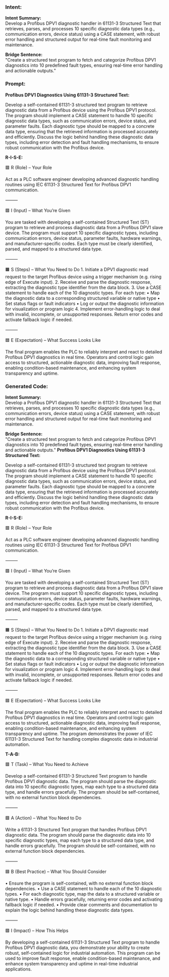 ### Intent:
**Intent Summary:**  
Develop a Profibus DPV1 diagnostic handler in 61131-3 Structured Text that retrieves, parses, and processes 10 specific diagnostic data types (e.g., communication errors, device status) using a CASE statement, with robust error handling and structured output for real-time fault monitoring and maintenance.  

**Bridge Sentence:**  
"Create a structured text program to fetch and categorize Profibus DPV1 diagnostics into 10 predefined fault types, ensuring real-time error handling and actionable outputs."

### Prompt:
**Profibus DPV1 Diagnostics Using 61131-3 Structured Text:**

Develop a self-contained 61131-3 structured text program to retrieve diagnostic data from a Profibus device using the Profibus DPV1 protocol. The program should implement a CASE statement to handle 10 specific diagnostic data types, such as communication errors, device status, and parameter faults. Each diagnostic type should be mapped to a concrete data type, ensuring that the retrieved information is processed accurately and efficiently. Discuss the logic behind handling these diagnostic data types, including error detection and fault handling mechanisms, to ensure robust communication with the Profibus device.

**R-I-S-E:**

🟥 R (Role) – Your Role

Act as a PLC software engineer developing advanced diagnostic handling routines using IEC 61131-3 Structured Text for Profibus DPV1 communication.

⸻

🟩 I (Input) – What You’re Given

You are tasked with developing a self-contained Structured Text (ST) program to retrieve and process diagnostic data from a Profibus DPV1 slave device. The program must support 10 specific diagnostic types, including communication errors, device status, parameter faults, hardware warnings, and manufacturer-specific codes. Each type must be clearly identified, parsed, and mapped to a structured data type.

⸻

🟧 S (Steps) – What You Need to Do
	1.	Initiate a DPV1 diagnostic read request to the target Profibus device using a trigger mechanism (e.g. rising edge of Execute input).
	2.	Receive and parse the diagnostic response, extracting the diagnostic type identifier from the data block.
	3.	Use a CASE statement to handle each of the 10 diagnostic types. For each type:
	•	Map the diagnostic data to a corresponding structured variable or native type
	•	Set status flags or fault indicators
	•	Log or output the diagnostic information for visualization or program logic
	4.	Implement error-handling logic to deal with invalid, incomplete, or unsupported responses. Return error codes and activate fallback logic if needed.

⸻

🟦 E (Expectation) – What Success Looks Like

The final program enables the PLC to reliably interpret and react to detailed Profibus DPV1 diagnostics in real time. Operators and control logic gain access to structured, actionable diagnostic data, improving fault response, enabling condition-based maintenance, and enhancing system transparency and uptime.

### Generated Code:
**Intent Summary:**  
Develop a Profibus DPV1 diagnostic handler in 61131-3 Structured Text that retrieves, parses, and processes 10 specific diagnostic data types (e.g., communication errors, device status) using a CASE statement, with robust error handling and structured output for real-time fault monitoring and maintenance.  

**Bridge Sentence:**  
"Create a structured text program to fetch and categorize Profibus DPV1 diagnostics into 10 predefined fault types, ensuring real-time error handling and actionable outputs."
**Profibus DPV1 Diagnostics Using 61131-3 Structured Text:**

Develop a self-contained 61131-3 structured text program to retrieve diagnostic data from a Profibus device using the Profibus DPV1 protocol. The program should implement a CASE statement to handle 10 specific diagnostic data types, such as communication errors, device status, and parameter faults. Each diagnostic type should be mapped to a concrete data type, ensuring that the retrieved information is processed accurately and efficiently. Discuss the logic behind handling these diagnostic data types, including error detection and fault handling mechanisms, to ensure robust communication with the Profibus device.

**R-I-S-E:**

🟥 R (Role) – Your Role

Act as a PLC software engineer developing advanced diagnostic handling routines using IEC 61131-3 Structured Text for Profibus DPV1 communication.

⸻

🟩 I (Input) – What You’re Given

You are tasked with developing a self-contained Structured Text (ST) program to retrieve and process diagnostic data from a Profibus DPV1 slave device. The program must support 10 specific diagnostic types, including communication errors, device status, parameter faults, hardware warnings, and manufacturer-specific codes. Each type must be clearly identified, parsed, and mapped to a structured data type.

⸻

🟧 S (Steps) – What You Need to Do
	1.	Initiate a DPV1 diagnostic read request to the target Profibus device using a trigger mechanism (e.g. rising edge of Execute input).
	2.	Receive and parse the diagnostic response, extracting the diagnostic type identifier from the data block.
	3.	Use a CASE statement to handle each of the 10 diagnostic types. For each type:
	•	Map the diagnostic data to a corresponding structured variable or native type
	•	Set status flags or fault indicators
	•	Log or output the diagnostic information for visualization or program logic
	4.	Implement error-handling logic to deal with invalid, incomplete, or unsupported responses. Return error codes and activate fallback logic if needed.

⸻

🟦 E (Expectation) – What Success Looks Like

The final program enables the PLC to reliably interpret and react to detailed Profibus DPV1 diagnostics in real time. Operators and control logic gain access to structured, actionable diagnostic data, improving fault response, enabling condition-based maintenance, and enhancing system transparency and uptime. The program demonstrates the power of IEC 61131-3 Structured Text for handling complex diagnostic data in industrial automation.

**T-A-B:**

🟥 T (Task) – What You Need to Achieve

Develop a self-contained 61131-3 Structured Text program to handle Profibus DPV1 diagnostic data. The program should parse the diagnostic data into 10 specific diagnostic types, map each type to a structured data type, and handle errors gracefully. The program should be self-contained, with no external function block dependencies.

⸻

🟩 A (Action) – What You Need to Do

Write a 61131-3 Structured Text program that handles Profibus DPV1 diagnostic data. The program should parse the diagnostic data into 10 specific diagnostic types, map each type to a structured data type, and handle errors gracefully. The program should be self-contained, with no external function block dependencies.

⸻

🟦 B (Best Practice) – What You Should Consider

•	Ensure the program is self-contained, with no external function block dependencies.
•	Use a CASE statement to handle each of the 10 diagnostic types.
•	For each diagnostic type, map the data to a structured variable or native type.
•	Handle errors gracefully, returning error codes and activating fallback logic if needed.
•	Provide clear comments and documentation to explain the logic behind handling these diagnostic data types.

⸻

🟪 I (Impact) – How This Helps

By developing a self-contained 61131-3 Structured Text program to handle Profibus DPV1 diagnostic data, you demonstrate your ability to create robust, self-contained logic for industrial automation. This program can be used to improve fault response, enable condition-based maintenance, and enhance system transparency and uptime in real-time industrial applications.
